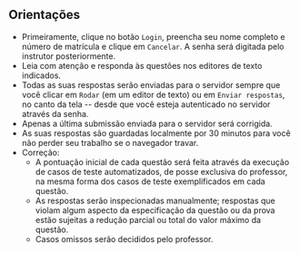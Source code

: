 ## Orientações

- Primeiramente, clique no botão `Login`, preencha seu nome completo e número de matrícula e clique em `Cancelar`. A senha será digitada pelo instrutor posteriormente.
- Leia com atenção e responda às questões nos editores de texto indicados.
- Todas as suas respostas serão enviadas para o servidor sempre que você clicar em `Rodar` (em um editor de texto) ou em `Enviar respostas`, no canto da tela -- desde que você esteja autenticado no servidor através da senha.
- Apenas a última submissão enviada para o servidor será corrigida.
- As suas respostas são guardadas localmente por 30 minutos para você não perder seu trabalho se o navegador travar.
- Correção:
    + A pontuação inicial de cada questão será feita através da execução de casos de teste automatizados, de posse exclusiva do professor, na mesma forma dos casos de teste exemplificados em cada questão.
    + As respostas serão inspecionadas manualmente; respostas que violam algum aspecto da especificação da questão ou da prova estão sujeitas a redução parcial ou total do valor máximo da questão.
    + Casos omissos serão decididos pelo professor.

